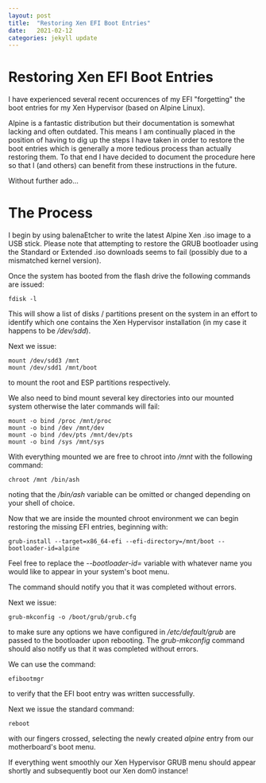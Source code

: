 ```yaml
---
layout: post
title:  "Restoring Xen EFI Boot Entries"
date:   2021-02-12
categories: jekyll update
---
```


# Restoring Xen EFI Boot Entries

I have experienced several recent occurences of my EFI "forgetting" the boot entries for my Xen Hypervisor (based on Alpine Linux).

Alpine is a fantastic distribution but their documentation is somewhat lacking and often outdated. This means I am continually placed in the position of having to dig up the steps I have taken in order to restore the boot entries which is generally a more tedious process than actually restoring them. To that end I have decided to document the procedure here so that I (and others) can benefit from these instructions in the future. 

Without further ado...

# The Process

I begin by using balenaEtcher to write the latest Alpine Xen .iso image to a USB stick. Please note that attempting to restore the GRUB bootloader using the Standard or Extended .iso downloads seems to fail (possibly due to a mismatched kernel version).

Once the system has booted from the flash drive the following commands are issued:

~~~~
fdisk -l
~~~~

This will show a list of disks / partitions present on the system in an effort to identify which one contains the Xen Hypervisor installation (in my case it happens to be */dev/sdd*).

Next we issue:
~~~~
mount /dev/sdd3 /mnt
mount /dev/sdd1 /mnt/boot
~~~~
to mount the root and ESP partitions respectively.

We also need to bind mount several key directories into our mounted system otherwise the later commands will fail: 

~~~~
mount -o bind /proc /mnt/proc
mount -o bind /dev /mnt/dev
mount -o bind /dev/pts /mnt/dev/pts
mount -o bind /sys /mnt/sys
~~~~


With everything mounted we are free to chroot into */mnt* with the following command:

~~~~
chroot /mnt /bin/ash 
~~~~

noting that the */bin/ash* variable can be omitted or changed depending on your shell of choice.

Now that we are inside the mounted chroot environment we can begin restoring the missing EFI entries, beginning with:

~~~~
grub-install --target=x86_64-efi --efi-directory=/mnt/boot --bootloader-id=alpine
~~~~

Feel free to replace the *--bootloader-id=* variable with whatever name you would like to appear in your system's boot menu.

The command should notify you that it was completed without errors.

Next we issue:

~~~~
grub-mkconfig -o /boot/grub/grub.cfg
~~~~

to make sure any options we have configured in */etc/default/grub* are passed to the bootloader upon rebooting. The *grub-mkconfig* command should also notify us that it was completed without errors.

We can use the command:

~~~~
efibootmgr
~~~~

to verify that the EFI boot entry was written successfully.

Next we issue the standard command:

~~~~
reboot
~~~~

with our fingers crossed, selecting the newly created *alpine* entry from our motherboard's boot menu. 

If everything went smoothly our Xen Hypervisor GRUB menu should appear shortly and subsequently boot our Xen dom0 instance!

